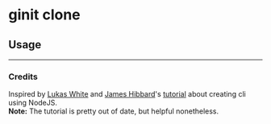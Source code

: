 # ginit clone

## Usage

---

### Credits

Inspired by [Lukas White](https://lukaswhite.com) and [James Hibbard](https://github.com/jameshibbard)'s [tutorial](https://www.sitepoint.com/javascript-command-line-interface-cli-node-js/) about creating cli using NodeJS.<br>
**Note:** The tutorial is pretty out of date, but helpful nonetheless.
